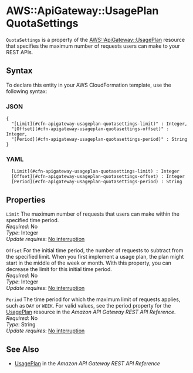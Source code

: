 # AWS::ApiGateway::UsagePlan QuotaSettings<a name="aws-properties-apigateway-usageplan-quotasettings"></a>

`QuotaSettings` is a property of the [AWS::ApiGateway::UsagePlan](https://docs.aws.amazon.com/AWSCloudFormation/latest/UserGuide/aws-resource-apigateway-usageplan.html) resource that specifies the maximum number of requests users can make to your REST APIs\.

## Syntax<a name="aws-properties-apigateway-usageplan-quotasettings-syntax"></a>

To declare this entity in your AWS CloudFormation template, use the following syntax:

### JSON<a name="aws-properties-apigateway-usageplan-quotasettings-syntax.json"></a>

```
{
  "[Limit](#cfn-apigateway-usageplan-quotasettings-limit)" : Integer,
  "[Offset](#cfn-apigateway-usageplan-quotasettings-offset)" : Integer,
  "[Period](#cfn-apigateway-usageplan-quotasettings-period)" : String
}
```

### YAML<a name="aws-properties-apigateway-usageplan-quotasettings-syntax.yaml"></a>

```
﻿  [Limit](#cfn-apigateway-usageplan-quotasettings-limit) : Integer
﻿  [Offset](#cfn-apigateway-usageplan-quotasettings-offset) : Integer
﻿  [Period](#cfn-apigateway-usageplan-quotasettings-period) : String
```

## Properties<a name="aws-properties-apigateway-usageplan-quotasettings-properties"></a>

`Limit`  <a name="cfn-apigateway-usageplan-quotasettings-limit"></a>
The maximum number of requests that users can make within the specified time period\.  
*Required*: No  
*Type*: Integer  
*Update requires*: [No interruption](https://docs.aws.amazon.com/AWSCloudFormation/latest/UserGuide/using-cfn-updating-stacks-update-behaviors.html#update-no-interrupt)

`Offset`  <a name="cfn-apigateway-usageplan-quotasettings-offset"></a>
For the initial time period, the number of requests to subtract from the specified limit\. When you first implement a usage plan, the plan might start in the middle of the week or month\. With this property, you can decrease the limit for this initial time period\.  
*Required*: No  
*Type*: Integer  
*Update requires*: [No interruption](https://docs.aws.amazon.com/AWSCloudFormation/latest/UserGuide/using-cfn-updating-stacks-update-behaviors.html#update-no-interrupt)

`Period`  <a name="cfn-apigateway-usageplan-quotasettings-period"></a>
The time period for which the maximum limit of requests applies, such as `DAY` or `WEEK`\. For valid values, see the period property for the [UsagePlan](https://docs.aws.amazon.com/apigateway/api-reference/resource/usage-plan) resource in the *Amazon API Gateway REST API Reference*\.  
*Required*: No  
*Type*: String  
*Update requires*: [No interruption](https://docs.aws.amazon.com/AWSCloudFormation/latest/UserGuide/using-cfn-updating-stacks-update-behaviors.html#update-no-interrupt)

## See Also<a name="aws-properties-apigateway-usageplan-quotasettings--seealso"></a>
+ [UsagePlan](https://docs.aws.amazon.com/apigateway/api-reference/resource/usage-plan/) in the *Amazon API Gateway REST API Reference*